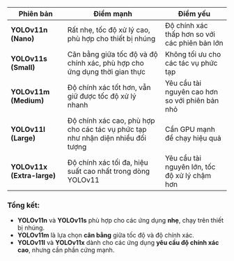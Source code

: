 | Phiên bản | Điểm mạnh | Điểm yếu |
|-----------|----------|----------|
| **YOLOv11n (Nano)** | Rất nhẹ, tốc độ xử lý cao, phù hợp cho thiết bị nhúng | Độ chính xác thấp hơn so với các phiên bản lớn |
| **YOLOv11s (Small)** | Cân bằng giữa tốc độ và độ chính xác, phù hợp cho ứng dụng thời gian thực | Không tối ưu cho các tác vụ phức tạp |
| **YOLOv11m (Medium)** | Độ chính xác tốt hơn, vẫn giữ được tốc độ xử lý nhanh | Yêu cầu tài nguyên cao hơn so với phiên bản nhỏ |
| **YOLOv11l (Large)** | Độ chính xác cao, phù hợp cho các tác vụ phức tạp như nhận diện nhiều đối tượng | Cần GPU mạnh để chạy hiệu quả |
| **YOLOv11x (Extra-large)** | Độ chính xác tối đa, hiệu suất cao nhất trong dòng YOLOv11 | Yêu cầu tài nguyên lớn, tốc độ xử lý chậm hơn |

### Tổng kết:
- **YOLOv11n** và **YOLOv11s** phù hợp cho các ứng dụng **nhẹ**, chạy trên thiết bị nhúng.
- **YOLOv11m** là lựa chọn **cân bằng** giữa tốc độ và độ chính xác.
- **YOLOv11l** và **YOLOv11x** dành cho các ứng dụng **yêu cầu độ chính xác cao**, nhưng cần phần cứng mạnh.
